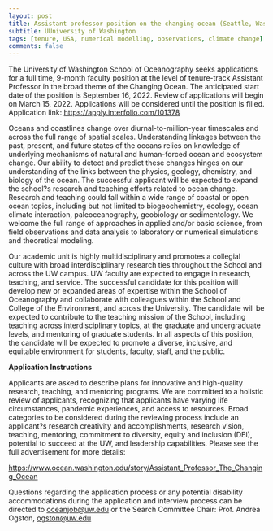```yaml
---
layout: post
title: Assistant professor position on the changing ocean (Seattle, Washington)
subtitle: UUniversity of Washington
tags: [tenure, USA, numerical modelling, observations, climate change]
comments: false
---
```

The University of Washington School of Oceanography seeks applications for a full time, 9-month faculty position at the level of tenure-track Assistant Professor in the broad theme of the Changing Ocean. The anticipated start date of the position is September 16, 2022. Review of applications will begin on March 15, 2022. Applications will be considered until the position is filled. Application link: https://apply.interfolio.com/101378

Oceans and coastlines change over diurnal-to-million-year timescales and across the full range of spatial scales. Understanding linkages between the past, present, and future states of the oceans relies on knowledge of underlying mechanisms of natural and human-forced ocean and ecosystem change. Our ability to detect and predict these changes hinges on our understanding of the links between the physics, geology, chemistry, and biology of the ocean. The successful applicant will be expected to expand the school?s research and teaching efforts related to ocean change. Research and teaching could fall within a wide range of coastal or open ocean topics, including but not limited to biogeochemistry, ecology, ocean climate interaction, paleoceanography, geobiology or sedimentology. We welcome the full range of approaches in applied and/or basic science, from field observations and data analysis to laboratory or numerical simulations and theoretical modeling.

Our academic unit is highly multidisciplinary and promotes a collegial culture with broad interdisciplinary research ties throughout the School and across the UW campus. UW faculty are expected to engage in research, teaching, and service. The successful candidate for this position will develop new or expanded areas of expertise within the School of Oceanography and collaborate with colleagues within the School and College of the Environment, and across the University. The candidate will be expected to contribute to the teaching mission of the School, including teaching across interdisciplinary topics, at the graduate and undergraduate levels, and mentoring of graduate students. In all aspects of this position, the candidate will be expected to promote a diverse, inclusive, and equitable environment for students, faculty, staff, and the public.

**Application Instructions**

Applicants are asked to describe plans for innovative and high-quality research, teaching, and mentoring programs. We are committed to a holistic review of applicants, recognizing that applicants have varying life circumstances, pandemic experiences, and access to resources. Broad categories to be considered during the reviewing process include an applicant?s research creativity and accomplishments, research vision, teaching, mentoring, commitment to diversity, equity and inclusion (DEI), potential to succeed at the UW, and leadership capabilities. Please see the full advertisement for more details:

https://www.ocean.washington.edu/story/Assistant_Professor_The_Changing_Ocean

Questions regarding the application process or any potential disability accommodations during the application and interview process can be directed to oceanjob@uw.edu  or the Search Committee Chair: Prof. Andrea Ogston, ogston@uw.edu
